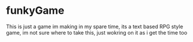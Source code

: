 # funkyGame

This is just a game im making in my spare time, its a text based RPG style game, im not sure where to take this, just wokring on it as i get the time too
